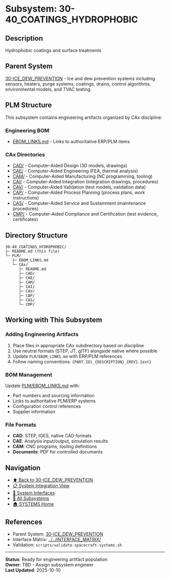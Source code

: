 # Subsystem: 30-40_COATINGS_HYDROPHOBIC

## Description

Hydrophobic coatings and surface treatments

## Parent System

[30-ICE_DEW_PREVENTION](../../) - Ice and dew prevention systems including sensors, heaters, purge systems, coatings, drains, control algorithms, environmental models, and TVAC testing.

## PLM Structure

This subsystem contains engineering artifacts organized by CAx discipline:

### Engineering BOM
- [EBOM_LINKS.md](./PLM/EBOM_LINKS.md) - Links to authoritative ERP/PLM items

### CAx Directories

- [CAD/](./PLM/CAx/CAD/) - Computer-Aided Design (3D models, drawings)
- [CAE/](./PLM/CAx/CAE/) - Computer-Aided Engineering (FEA, thermal analysis)
- [CAM/](./PLM/CAx/CAM/) - Computer-Aided Manufacturing (NC programming, tooling)
- [CAI/](./PLM/CAx/CAI/) - Computer-Aided Integration (integration drawings, procedures)
- [CAV/](./PLM/CAx/CAV/) - Computer-Aided Validation (test models, validation data)
- [CAP/](./PLM/CAx/CAP/) - Computer-Aided Process Planning (process plans, work instructions)
- [CAS/](./PLM/CAx/CAS/) - Computer-Aided Service and Sustainment (maintenance procedures)
- [CMP/](./PLM/CAx/CMP/) - Computer-Aided Compliance and Certification (test evidence, certificates)

## Directory Structure

```
30-40_COATINGS_HYDROPHOBIC/
├─ README.md (this file)
└─ PLM/
   ├─ EBOM_LINKS.md
   └─ CAx/
      ├─ README.md
      ├─ CAD/
      ├─ CAE/
      ├─ CAM/
      ├─ CAI/
      ├─ CAV/
      ├─ CAP/
      ├─ CAS/
      └─ CMP/
```

## Working with This Subsystem

### Adding Engineering Artifacts
1. Place files in appropriate CAx subdirectory based on discipline
2. Use neutral formats (STEP, JT, glTF) alongside native where possible
3. Update `PLM/EBOM_LINKS.md` with ERP/PLM references
4. Follow naming conventions: `{PART_ID}_{DESCRIPTION}_{REV}.{ext}`

### BOM Management
Update [PLM/EBOM_LINKS.md](./PLM/EBOM_LINKS.md) with:
- Part numbers and sourcing information
- Links to authoritative PLM/ERP systems
- Configuration control references
- Supplier information

### File Formats
- **CAD**: STEP, IGES, native CAD formats
- **CAE**: Analysis input/output, simulation results
- **CAM**: CNC programs, tooling definitions
- **Documents**: PDF for controlled documents

## Navigation

- [⬆️ Back to 30-ICE_DEW_PREVENTION](../../)
- [📋 System Integration View](../../INTEGRATION_VIEW.md)
- [🔗 System Interfaces](../../INTERFACE_MATRIX/)
- [📂 All Subsystems](../)
- [🏠 SYSTEMS Home](../../../)

## References

- Parent System: [30-ICE_DEW_PREVENTION](../../README.md)
- Interface Matrix: [../../INTERFACE_MATRIX/](../../INTERFACE_MATRIX/)
- Validation: `scripts/validate-spacecraft-systems.sh`

---

**Status**: Ready for engineering artifact population  
**Owner**: TBD - Assign subsystem engineer  
**Last Updated**: 2025-10-10
